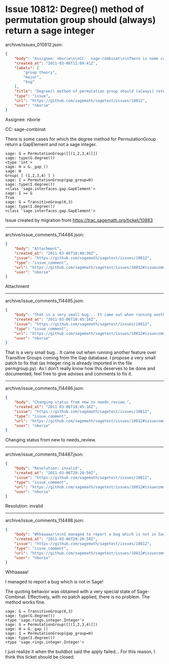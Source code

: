 # Issue 10812: Degree() method of permutation group should (always) return a sage integer

archive/issues_010812.json:
```json
{
    "body": "Assignee: nborie\n\nCC:  sage-combinat\n\nThere is some cases for which the degree method for PermutationGroup return a GapElement and not a sage integer.\n\n\n```\nsage: G = PermutationGroup([[(1,2,3,4)]])\nsage: type(G.degree())\n<type 'int'>\nsage: H = G._gap_()\nsage: H\nGroup( [ (1,2,3,4) ] )\nsage: I = PermutationGroup(gap_group=H)\nsage: type(I.degree())\n<class 'sage.interfaces.gap.GapElement'>\nsage: I == G\nTrue\nsage: G = TransitiveGroup(6,3)\nsage: type(I.degree())\n<class 'sage.interfaces.gap.GapElement'>\n```\n\n\nIssue created by migration from https://trac.sagemath.org/ticket/10883\n\n",
    "created_at": "2011-03-06T11:09:41Z",
    "labels": [
        "group theory",
        "major",
        "bug"
    ],
    "title": "Degree() method of permutation group should (always) return a sage integer",
    "type": "issue",
    "url": "https://github.com/sagemath/sagetest/issues/10812",
    "user": "nborie"
}
```
Assignee: nborie

CC:  sage-combinat

There is some cases for which the degree method for PermutationGroup return a GapElement and not a sage integer.


```
sage: G = PermutationGroup([[(1,2,3,4)]])
sage: type(G.degree())
<type 'int'>
sage: H = G._gap_()
sage: H
Group( [ (1,2,3,4) ] )
sage: I = PermutationGroup(gap_group=H)
sage: type(I.degree())
<class 'sage.interfaces.gap.GapElement'>
sage: I == G
True
sage: G = TransitiveGroup(6,3)
sage: type(I.degree())
<class 'sage.interfaces.gap.GapElement'>
```


Issue created by migration from https://trac.sagemath.org/ticket/10883





---

archive/issue_comments_114484.json:
```json
{
    "body": "Attachment",
    "created_at": "2011-03-06T18:40:30Z",
    "issue": "https://github.com/sagemath/sagetest/issues/10812",
    "type": "issue_comment",
    "url": "https://github.com/sagemath/sagetest/issues/10812#issuecomment-114484",
    "user": "nborie"
}
```

Attachment



---

archive/issue_comments_114485.json:
```json
{
    "body": "That is a very small bug... It came out when running another feature over Transitive Groups coming from the Gap database. I propose a very small patch to fix that (as Integer ring is already imported in the file permgroup.py). As I don't really know how this deserves to be done and documented, feel free to give advises and comments to fix it.",
    "created_at": "2011-03-06T18:45:16Z",
    "issue": "https://github.com/sagemath/sagetest/issues/10812",
    "type": "issue_comment",
    "url": "https://github.com/sagemath/sagetest/issues/10812#issuecomment-114485",
    "user": "nborie"
}
```

That is a very small bug... It came out when running another feature over Transitive Groups coming from the Gap database. I propose a very small patch to fix that (as Integer ring is already imported in the file permgroup.py). As I don't really know how this deserves to be done and documented, feel free to give advises and comments to fix it.



---

archive/issue_comments_114486.json:
```json
{
    "body": "Changing status from new to needs_review.",
    "created_at": "2011-03-06T18:45:16Z",
    "issue": "https://github.com/sagemath/sagetest/issues/10812",
    "type": "issue_comment",
    "url": "https://github.com/sagemath/sagetest/issues/10812#issuecomment-114486",
    "user": "nborie"
}
```

Changing status from new to needs_review.



---

archive/issue_comments_114487.json:
```json
{
    "body": "Resolution: invalid",
    "created_at": "2011-03-06T20:28:50Z",
    "issue": "https://github.com/sagemath/sagetest/issues/10812",
    "type": "issue_comment",
    "url": "https://github.com/sagemath/sagetest/issues/10812#issuecomment-114487",
    "user": "nborie"
}
```

Resolution: invalid



---

archive/issue_comments_114488.json:
```json
{
    "body": "Whhaaaaa!\n\nI managed to report a bug which is not in Sage! \n\nThe quoting behavior was obtained with a very special state of Sage-Combinat. Effectively, with no patch applied, there is no problem. The method works fine.\n\n```\nsage: G = TransitiveGroup(6,3)\nsage: type(G.degree())\n<type 'sage.rings.integer.Integer'>\nsage: G = PermutationGroup([[(1,2,3,4)]])\nsage: H = G._gap_()\nsage: I = PermutationGroup(gap_group=H)\nsage: type(I.degree())\n<type 'sage.rings.integer.Integer'>\n```\n\n\nI just realize it when the buildbot said the apply failed... For this reason, I think this ticket should be closed.",
    "created_at": "2011-03-06T20:28:50Z",
    "issue": "https://github.com/sagemath/sagetest/issues/10812",
    "type": "issue_comment",
    "url": "https://github.com/sagemath/sagetest/issues/10812#issuecomment-114488",
    "user": "nborie"
}
```

Whhaaaaa!

I managed to report a bug which is not in Sage! 

The quoting behavior was obtained with a very special state of Sage-Combinat. Effectively, with no patch applied, there is no problem. The method works fine.

```
sage: G = TransitiveGroup(6,3)
sage: type(G.degree())
<type 'sage.rings.integer.Integer'>
sage: G = PermutationGroup([[(1,2,3,4)]])
sage: H = G._gap_()
sage: I = PermutationGroup(gap_group=H)
sage: type(I.degree())
<type 'sage.rings.integer.Integer'>
```


I just realize it when the buildbot said the apply failed... For this reason, I think this ticket should be closed.
